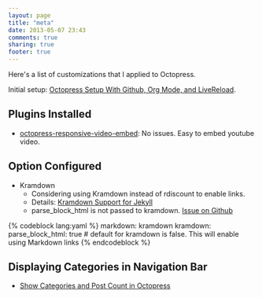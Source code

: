 ```yaml
---
layout: page
title: "meta"
date: 2013-05-07 23:43
comments: true
sharing: true
footer: true
---
```


<p>
Here's a list of customizations that I applied to Octopress.
</p>
<p>
Initial setup: <a href="../blog/2013/04/27/octopress-setup-with-github-and-org-mode/index.html">Octopress Setup With Github, Org Mode, and LiveReload</a>.
</p>


<div id="outline-container-1" class="outline-2">
<h2 id="sec-1">Plugins Installed</h2>
<div class="outline-text-2" id="text-1">

<ul>
<li><a href="https://github.com/optikfluffel/octopress-responsive-video-embed">octopress-responsive-video-embed</a>: No issues. Easy to embed youtube video.
</li>
</ul>



</div>

</div>

<div id="outline-container-2" class="outline-2">
<h2 id="sec-2">Option Configured</h2>
<div class="outline-text-2" id="text-2">

<ul>
<li>Kramdown
<ul>
<li>Considering using Kramdown instead of rdiscount to enable links.
</li>
<li>Details: <a href="http://jason.the-graham.com/2010/11/21/kramdown_support_for_jekyll/">Kramdown Support for Jekyll</a>
</li>
<li>parse_block_html is not passed to kramdown. <a href="https://github.com/mojombo/jekyll/issues/1095">Issue on Github</a>
</li>
</ul>

</li>
</ul>


{% codeblock lang:yaml %}
  markdown: kramdown
  kramdown:
    parse_block_html: true # default for kramdown is false. This will enable using Markdown links
{% endcodeblock %}


</div>

</div>

<div id="outline-container-3" class="outline-2">
<h2 id="sec-3">Displaying Categories in Navigation Bar</h2>
<div class="outline-text-2" id="text-3">

<ul>
<li><a href="http://vigodome.com/blog/2011/12/22/show-categories-and-post-count-in-octopress/">Show Categories and Post Count in Octopress</a>
</li>
</ul>

</div>
</div>
